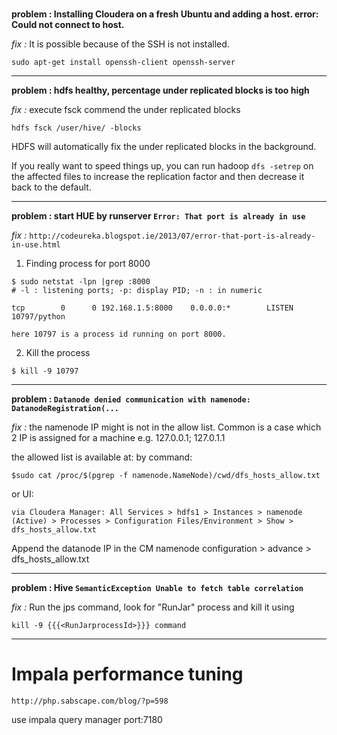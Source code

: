 #  #

**problem : Installing Cloudera on a fresh Ubuntu and adding a host. error: Could not connect to host.**

_fix :_ It is possible because of the SSH is not installed.
```
sudo apt-get install openssh-client openssh-server
```


---


**problem : hdfs healthy, percentage under replicated blocks is too high**

_fix :_ execute fsck commend the under replicated blocks
```
hdfs fsck /user/hive/ -blocks
```

HDFS will automatically fix the under replicated blocks in the background.

If you really want to speed things up, you can run hadoop `dfs -setrep` on the affected files to increase the replication factor and then decrease it back to the default.


---


**problem : start HUE by runserver `Error: That port is already in use `**

_fix :_  `http://codeureka.blogspot.ie/2013/07/error-that-port-is-already-in-use.html`

1. Finding process for port 8000
```
$ sudo netstat -lpn |grep :8000
# -l : listening ports; -p: display PID; -n : in numeric

tcp        0      0 192.168.1.5:8000    0.0.0.0:*        LISTEN      10797/python   

here 10797 is a process id running on port 8000.
```
2. Kill the process
```
$ kill -9 10797
```


---


**problem : `Datanode denied communication with namenode: DatanodeRegistration(...`**

_fix :_
the namenode IP might is not in the allow list. Common is a case which 2 IP is assigned for a machine e.g. 127.0.0.1; 127.0.1.1

the allowed list is available at:
by command:
```
$sudo cat /proc/$(pgrep -f namenode.NameNode)/cwd/dfs_hosts_allow.txt 
```

or UI:
```
via Cloudera Manager: All Services > hdfs1 > Instances > namenode (Active) > Processes > Configuration Files/Environment > Show > dfs_hosts_allow.txt 
```

Append the datanode IP in the CM namenode configuration > advance > dfs\_hosts\_allow.txt


---


**problem : Hive
`SemanticException Unable to fetch table correlation`**

_fix :_
Run the jps command, look for "RunJar" process and kill it using
```
kill -9 {{{<RunJarprocessId>}}} command
```


---


# Impala performance tuning #

`http://php.sabscape.com/blog/?p=598`

use impala query manager port:7180